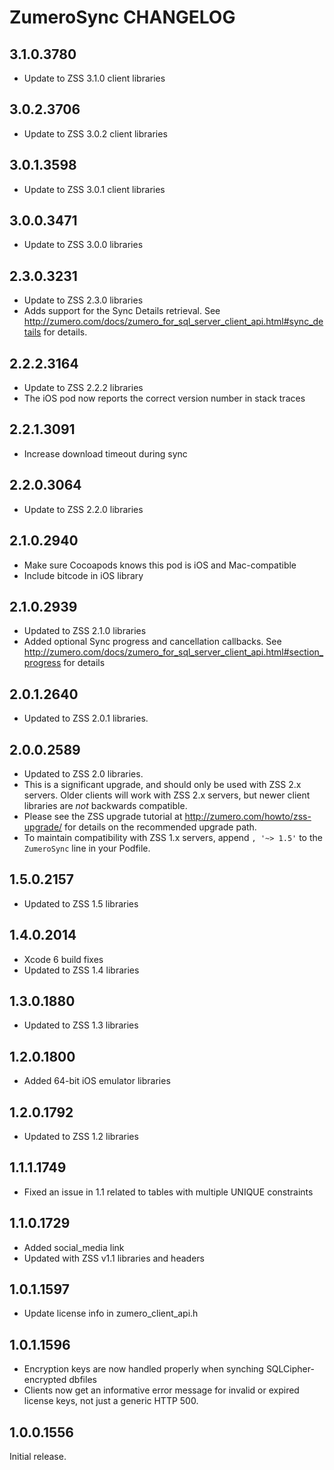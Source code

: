 # ZumeroSync CHANGELOG

## 3.1.0.3780

- Update to ZSS 3.1.0 client libraries

## 3.0.2.3706

- Update to ZSS 3.0.2 client libraries

## 3.0.1.3598

- Update to ZSS 3.0.1 client libraries

## 3.0.0.3471

- Update to ZSS 3.0.0 libraries

## 2.3.0.3231

- Update to ZSS 2.3.0 libraries
- Adds support for the Sync Details retrieval. See http://zumero.com/docs/zumero_for_sql_server_client_api.html#sync_details for details.

## 2.2.2.3164

- Update to ZSS 2.2.2 libraries
- The iOS pod now reports the correct version number in stack traces

## 2.2.1.3091

- Increase download timeout during sync

## 2.2.0.3064

- Update to ZSS 2.2.0 libraries

## 2.1.0.2940

- Make sure Cocoapods knows this pod is iOS and Mac-compatible
- Include bitcode in iOS library

## 2.1.0.2939

- Updated to ZSS 2.1.0 libraries
- Added optional Sync progress and cancellation callbacks. See http://zumero.com/docs/zumero_for_sql_server_client_api.html#section_progress for details

## 2.0.1.2640

- Updated to ZSS 2.0.1 libraries.

## 2.0.0.2589

- Updated to ZSS 2.0 libraries. 
- This is a significant upgrade, and should only be used with ZSS 2.x servers. Older clients will work with ZSS 2.x servers, but newer client libraries are *not* backwards compatible.
- Please see the ZSS upgrade tutorial at http://zumero.com/howto/zss-upgrade/ for details on the recommended upgrade path.
- To maintain compatibility with ZSS 1.x servers, append `, '~> 1.5'` to the `ZumeroSync` line in your Podfile.

## 1.5.0.2157

- Updated to ZSS 1.5 libraries

## 1.4.0.2014

- Xcode 6 build fixes
- Updated to ZSS 1.4 libraries

## 1.3.0.1880

- Updated to ZSS 1.3 libraries

## 1.2.0.1800

- Added 64-bit iOS emulator libraries

## 1.2.0.1792

- Updated to ZSS 1.2 libraries

## 1.1.1.1749

- Fixed an issue in 1.1 related to tables with multiple UNIQUE constraints

## 1.1.0.1729

- Added social_media link
- Updated with ZSS v1.1 libraries and headers

## 1.0.1.1597

- Update license info in zumero_client_api.h

## 1.0.1.1596

- Encryption keys are now handled properly when synching SQLCipher-encrypted dbfiles
- Clients now get an informative error message for invalid or expired license keys, not just a generic HTTP 500.

## 1.0.0.1556

Initial release.

